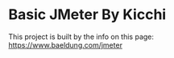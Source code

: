 # Basic JMeter By Kicchi

This project is built by the info on this page:
https://www.baeldung.com/jmeter
